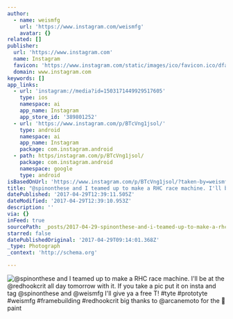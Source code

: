```yaml
---
author:
  - name: weismfg
    url: 'https://www.instagram.com/weismfg'
    avatar: {}
related: []
publisher:
  url: 'https://www.instagram.com'
  name: Instagram
  favicon: 'https://www.instagram.com/static/images/ico/favicon.ico/dfa85bb1fd63.ico'
  domain: www.instagram.com
keywords: []
app_links:
  - url: 'instagram://media?id=1503171449929517605'
    type: ios
    namespace: ai
    app_name: Instagram
    app_store_id: '389801252'
  - url: 'https://www.instagram.com/p/BTcVng1jsol/'
    type: android
    namespace: ai
    app_name: Instagram
    package: com.instagram.android
  - path: https/instagram.com/p/BTcVng1jsol/
    package: com.instagram.android
    namespace: google
    type: android
isBasedOnUrl: 'https://www.instagram.com/p/BTcVng1jsol/?taken-by=weismfg'
title: "@spinonthese and I teamed up to make a RHC race machine. I'll be at the @redhookcrit all day tomorrow with it. If you take a pic put it on insta and tag @spinonthese and @weismfg I'll give ya a free T! #tyte #prototyte #weismfg #framebuilding #redhookcrit big thanks to @arcanemoto for the \uD83D\uDD25 paint"
datePublished: '2017-04-29T12:39:11.505Z'
dateModified: '2017-04-29T12:39:10.953Z'
description: ''
via: {}
inFeed: true
sourcePath: _posts/2017-04-29-spinonthese-and-i-teamed-up-to-make-a-rhc-race-machine-il.md
starred: false
datePublishedOriginal: '2017-04-29T09:14:01.368Z'
_type: Photograph
_context: 'http://schema.org'

---
```

![@spinonthese and I teamed up to make a RHC race machine. I'll be at the @redhookcrit all day tomorrow with it. If you take a pic put it on insta and tag @spinonthese and @weismfg I'll give ya a free T! #tyte #prototyte #weismfg #framebuilding #redhookcrit big thanks to @arcanemoto for the  paint](https://scontent.cdninstagram.com/t51.2885-15/s640x640/sh0.08/e35/18096091_631309357074631_9020323244573458432_n.jpg)